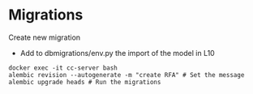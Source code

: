 # Migrations
Create new migration

- Add to dbmigrations/env.py the import of the model in L10

```
docker exec -it cc-server bash
alembic revision --autogenerate -m "create RFA" # Set the message
alembic upgrade heads # Run the migrations
```